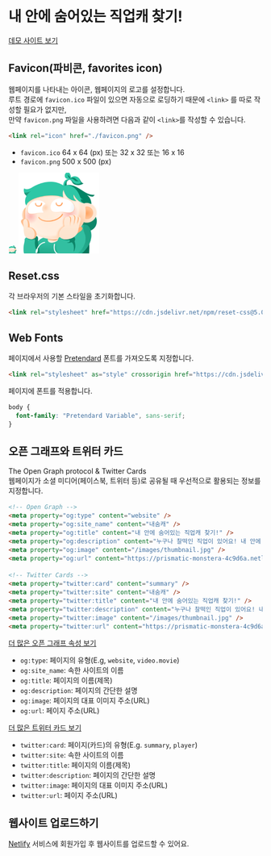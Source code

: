 # 내 안에 숨어있는 직업캐 찾기!
<a href="https://merry-torrone-a86a16.netlify.app/" target="_blank">데모 사이트 보기</a>

## Favicon(파비콘, favorites icon)

웹페이지를 나타내는 아이콘, 웹페이지의 로고를 설정합니다.<br>
루트 경로에 `favicon.ico` 파일이 있으면 자동으로 로딩하기 때문에 `<link>` 를 따로 작성할 필요가 없지만,  
만약 `favicon.png` 파일을 사용하려면 다음과 같이 `<link>`를 작성할 수 있습니다.

```html
<link rel="icon" href="./favicon.png" />
```

- `favicon.ico` 64 x 64 (px) 또는 32 x 32 또는 16 x 16
- `favicon.png` 500 x 500 (px)

<img src="./favicon.png" alt="" width="16" />
<img src="./favicon.png" alt="" width="160" />

## Reset.css

각 브라우저의 기본 스타일을 초기화합니다.

```html
<link rel="stylesheet" href="https://cdn.jsdelivr.net/npm/reset-css@5.0.1/reset.min.css" />
```

## Web Fonts

페이지에서 사용할 [Pretendard](https://github.com/orioncactus/pretendard) 폰트를 가져오도록 지정합니다.

```html
<link rel="stylesheet" as="style" crossorigin href="https://cdn.jsdelivr.net/gh/orioncactus/pretendard@v1.3.6/dist/web/variable/pretendardvariable-dynamic-subset.css" />
```

페이지에 폰트를 적용합니다.

```css
body {
  font-family: "Pretendard Variable", sans-serif;
}
```

## 오픈 그래프와 트위터 카드

The Open Graph protocol & Twitter Cards  
웹페이지가 소셜 미디어(페이스북, 트위터 등)로 공유될 때 우선적으로 활용되는 정보를 지정합니다.

```html
<!-- Open Graph -->
<meta property="og:type" content="website" />
<meta property="og:site_name" content="내숨캐" />
<meta property="og:title" content="내 안에 숨어있는 직업캐 찾기!" />
<meta property="og:description" content="누구나 찰떡인 직업이 있어요! 내 안에 숨어있는 직업캐를 찾아보세요!" />
<meta property="og:image" content="/images/thumbnail.jpg" />
<meta property="og:url" content="https://prismatic-monstera-4c9d6a.netlify.app/" />

<!-- Twitter Cards -->
<meta property="twitter:card" content="summary" />
<meta property="twitter:site" content="내숨캐" />
<meta property="twitter:title" content="내 안에 숨어있는 직업캐 찾기!" />
<meta property="twitter:description" content="누구나 찰떡인 직업이 있어요! 내 안에 숨어있는 직업캐를 찾아보세요!" />
<meta property="twitter:image" content="/images/thumbnail.jpg" />
<meta property="twitter:url" content="https://prismatic-monstera-4c9d6a.netlify.app/" />
```

[더 많은 오픈 그래프 속성 보기](https://ogp.me/)

- `og:type`: 페이지의 유형(E.g, `website`, `video.movie`)
- `og:site_name`: 속한 사이트의 이름
- `og:title`: 페이지의 이름(제목)
- `og:description`: 페이지의 간단한 설명
- `og:image`: 페이지의 대표 이미지 주소(URL)
- `og:url`: 페이지 주소(URL)

[더 많은 트위터 카드 보기](https://developer.twitter.com/en/docs/twitter-for-websites/cards/guides/getting-started)

- `twitter:card`: 페이지(카드)의 유형(E.g. `summary`, `player`)
- `twitter:site`: 속한 사이트의 이름
- `twitter:title`: 페이지의 이름(제목)
- `twitter:description`: 페이지의 간단한 설명
- `twitter:image`: 페이지의 대표 이미지 주소(URL)
- `twitter:url`: 페이지 주소(URL)

## 웹사이트 업로드하기

[Netlify](https://www.netlify.com/) 서비스에 회원가입 후 웹사이트를 업로드할 수 있어요.

